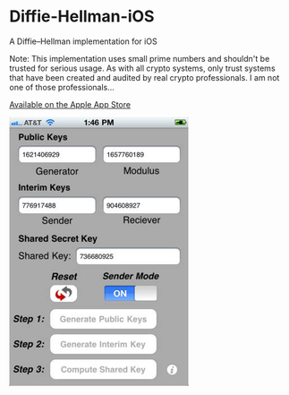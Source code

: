 Diffie-Hellman-iOS
==================

A Diffie–Hellman implementation for iOS

Note: This implementation uses small prime numbers and shouldn't be trusted for serious usage.  As with all crypto systems, only trust systems that have been created and audited by real crypto professionals.  I am not one of those professionals...

[Available on the Apple App Store](https://itunes.apple.com/us/app/diffie-hellman/id464586564?mt=8)

![Screenshot](./screenshot.jpg)

